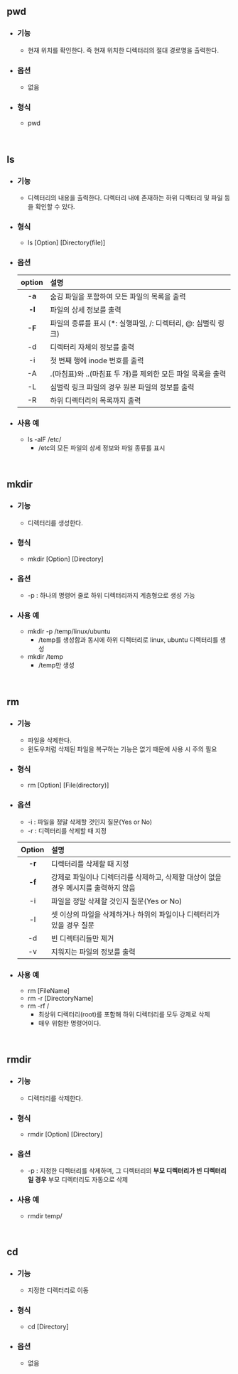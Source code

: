 ## pwd

- ### 기능
  - 현재 위치를 확인한다. 즉 현재 위치한 디렉터리의 절대 경로명을 출력한다.
- ### 옵션
  - 없음
- ### 형식
  - pwd

<br>

## ls

- ### 기능
  - 디렉터리의 내용을 출력한다. 디렉터리 내에 존재하는 하위 디렉터리 및 파일 등을 확인할 수 있다. 
- ### 형식
  - ls [Option] [Directory(file)]
- ### 옵션
  option | 설명
  |:-:|:---|
  |**-a**| 숨김 파일을 포함하여 모든 파일의 목록을 출력|
  |**-l**| 파일의 상세 정보를 출력|
  |**-F**| 파일의 종류를 표시 (*: 실행파일, /: 디렉터리, @: 심벌릭 링크)|
  |-d| 디렉터리 자체의 정보를 출력|
  |-i| 첫 번째 행에 inode 번호를 출력|
  |-A| .(마침표)와 ..(마침표 두 개)를 제외한 모든 파일 목록을 출력|
  |-L| 심벌릭 링크 파일의 경우 원본 파일의 정보를 출력|
  |-R| 하위 디렉터리의 목록까지 출력|

- ### 사용 예
  - ls -alF /etc/
    - /etc의 모든 파일의 상세 정보와 파일 종류를 표시

<br>

## mkdir

- ### 기능
  - 디렉터리를 생성한다.
- ### 형식
  - mkdir [Option] [Directory]
- ### 옵션
  - -p : 하나의 명령어 줄로 하위 디렉터리까지 계층형으로 생성 가능
- ### 사용 예
  - mkdir -p /temp/linux/ubuntu
    - /temp를 생성함과 동시에 하위 디렉터리로 linux, ubuntu 디렉터리를 생성
  - mkdir /temp
    - /temp만 생성

<br>

## rm

- ### 기능
  - 파일을 삭제한다.
  - 윈도우처럼 삭제된 파일을 복구하는 기능은 없기 때문에 사용 시 주의 필요
- ### 형식
  - rm [Option] [File(directory)]
- ### 옵션
  - -i : 파일을 정말 삭제할 것인지 질문(Yes or No)
  - -r : 디렉터리를 삭제할 때 지정
   
  Option | 설명
  |:--:|:--|
  |**-r**| 디렉터리를 삭제할 때 지정|
  |**-f**| 강제로 파일이나 디렉터리를 삭제하고, 삭제할 대상이 없을 경우 메시지를 출력하지 않음|
  |-i| 파일을 정말 삭제할 것인지 질문(Yes or No)|
  |-l| 셋 이상의 파일을 삭제하거나 하위의 파일이나 디렉터리가 있을 경우 질문|
  |-d| 빈 디렉터리들만 제거|
  |-v| 지워지는 파일의 정보를 출력|

- ### 사용 예
  - rm [FileName]
  - rm -r [DirectoryName]
  - rm -rf /
    - 최상위 디렉터리(root)를 포함해 하위 디렉터리를 모두 강제로 삭제
    - 매우 위험한 명령어이다.

<br>

## rmdir

- ### 기능
  - 디렉터리를 삭제한다.
- ### 형식
  - rmdir [Option] [Directory]
- ### 옵션
  - -p : 지정한 디렉터리를 삭제하며, 그 디렉터리의 **부모 디렉터리가 빈 디렉터리일 경우** 부모 디렉터리도 자동으로 삭제
- ### 사용 예
  - rmdir temp/

<br>

## cd 

- ### 기능 
  - 지정한 디렉터리로 이동
- ### 형식
  - cd [Directory]
- ### 옵션
  - 없음
